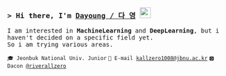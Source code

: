 ### <samp>&gt; Hi there, I'm <a href="https://riverallzero.github.io/" target="_blank">Dayoung / 다 영</a> <img src="https://media.giphy.com/media/hvRJCLFzcasrR4ia7z/giphy.gif" width="25"> </samp>

<samp>I am interested in <strong>MachineLearning </strong> and  <strong>DeepLearning</strong>, but i haven't decided on a specific field yet.<br>
So i am trying various areas.</samp>

<code>🎓 Jeonbuk National Univ. Junior</code> <code>📮 E-mail [kallzero1008@jbnu.ac.kr](kallzero1008@jbnu.ac.kr)</code> <code>🅳 Dacon [@riverallzero](https://dacon.io/myprofile/452547/home)</code>
